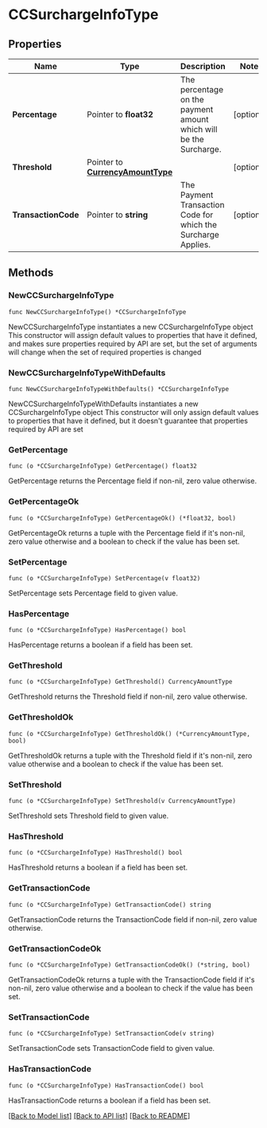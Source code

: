 # CCSurchargeInfoType

## Properties

Name | Type | Description | Notes
------------ | ------------- | ------------- | -------------
**Percentage** | Pointer to **float32** | The percentage on the payment amount which will be the Surcharge. | [optional] 
**Threshold** | Pointer to [**CurrencyAmountType**](CurrencyAmountType.md) |  | [optional] 
**TransactionCode** | Pointer to **string** | The Payment Transaction Code for which the Surcharge Applies. | [optional] 

## Methods

### NewCCSurchargeInfoType

`func NewCCSurchargeInfoType() *CCSurchargeInfoType`

NewCCSurchargeInfoType instantiates a new CCSurchargeInfoType object
This constructor will assign default values to properties that have it defined,
and makes sure properties required by API are set, but the set of arguments
will change when the set of required properties is changed

### NewCCSurchargeInfoTypeWithDefaults

`func NewCCSurchargeInfoTypeWithDefaults() *CCSurchargeInfoType`

NewCCSurchargeInfoTypeWithDefaults instantiates a new CCSurchargeInfoType object
This constructor will only assign default values to properties that have it defined,
but it doesn't guarantee that properties required by API are set

### GetPercentage

`func (o *CCSurchargeInfoType) GetPercentage() float32`

GetPercentage returns the Percentage field if non-nil, zero value otherwise.

### GetPercentageOk

`func (o *CCSurchargeInfoType) GetPercentageOk() (*float32, bool)`

GetPercentageOk returns a tuple with the Percentage field if it's non-nil, zero value otherwise
and a boolean to check if the value has been set.

### SetPercentage

`func (o *CCSurchargeInfoType) SetPercentage(v float32)`

SetPercentage sets Percentage field to given value.

### HasPercentage

`func (o *CCSurchargeInfoType) HasPercentage() bool`

HasPercentage returns a boolean if a field has been set.

### GetThreshold

`func (o *CCSurchargeInfoType) GetThreshold() CurrencyAmountType`

GetThreshold returns the Threshold field if non-nil, zero value otherwise.

### GetThresholdOk

`func (o *CCSurchargeInfoType) GetThresholdOk() (*CurrencyAmountType, bool)`

GetThresholdOk returns a tuple with the Threshold field if it's non-nil, zero value otherwise
and a boolean to check if the value has been set.

### SetThreshold

`func (o *CCSurchargeInfoType) SetThreshold(v CurrencyAmountType)`

SetThreshold sets Threshold field to given value.

### HasThreshold

`func (o *CCSurchargeInfoType) HasThreshold() bool`

HasThreshold returns a boolean if a field has been set.

### GetTransactionCode

`func (o *CCSurchargeInfoType) GetTransactionCode() string`

GetTransactionCode returns the TransactionCode field if non-nil, zero value otherwise.

### GetTransactionCodeOk

`func (o *CCSurchargeInfoType) GetTransactionCodeOk() (*string, bool)`

GetTransactionCodeOk returns a tuple with the TransactionCode field if it's non-nil, zero value otherwise
and a boolean to check if the value has been set.

### SetTransactionCode

`func (o *CCSurchargeInfoType) SetTransactionCode(v string)`

SetTransactionCode sets TransactionCode field to given value.

### HasTransactionCode

`func (o *CCSurchargeInfoType) HasTransactionCode() bool`

HasTransactionCode returns a boolean if a field has been set.


[[Back to Model list]](../README.md#documentation-for-models) [[Back to API list]](../README.md#documentation-for-api-endpoints) [[Back to README]](../README.md)


